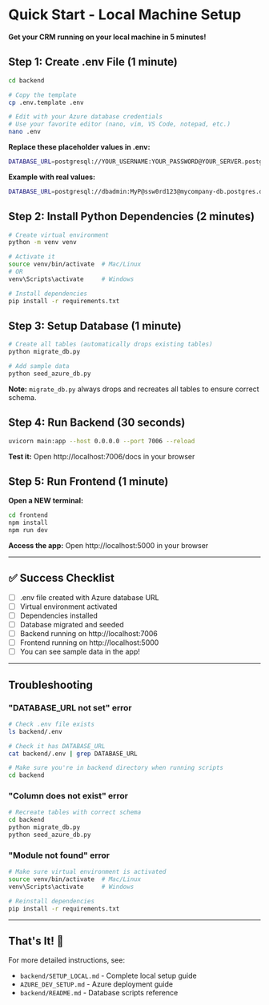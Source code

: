 # Quick Start - Local Machine Setup

**Get your CRM running on your local machine in 5 minutes!**

## Step 1: Create .env File (1 minute)

```bash
cd backend

# Copy the template
cp .env.template .env

# Edit with your Azure database credentials
# Use your favorite editor (nano, vim, VS Code, notepad, etc.)
nano .env
```

**Replace these placeholder values in .env:**
```bash
DATABASE_URL=postgresql://YOUR_USERNAME:YOUR_PASSWORD@YOUR_SERVER.postgres.database.azure.com:5432/dev_psprawls?sslmode=require
```

**Example with real values:**
```bash
DATABASE_URL=postgresql://dbadmin:MyP@ssw0rd123@mycompany-db.postgres.database.azure.com:5432/dev_psprawls?sslmode=require
```

## Step 2: Install Python Dependencies (2 minutes)

```bash
# Create virtual environment
python -m venv venv

# Activate it
source venv/bin/activate  # Mac/Linux
# OR
venv\Scripts\activate     # Windows

# Install dependencies
pip install -r requirements.txt
```

## Step 3: Setup Database (1 minute)

```bash
# Create all tables (automatically drops existing tables)
python migrate_db.py

# Add sample data
python seed_azure_db.py
```

**Note:** `migrate_db.py` always drops and recreates all tables to ensure correct schema.

## Step 4: Run Backend (30 seconds)

```bash
uvicorn main:app --host 0.0.0.0 --port 7006 --reload
```

**Test it:** Open http://localhost:7006/docs in your browser

## Step 5: Run Frontend (1 minute)

**Open a NEW terminal:**

```bash
cd frontend
npm install
npm run dev
```

**Access the app:** Open http://localhost:5000 in your browser

---

## ✅ Success Checklist

- [ ] .env file created with Azure database URL
- [ ] Virtual environment activated
- [ ] Dependencies installed
- [ ] Database migrated and seeded
- [ ] Backend running on http://localhost:7006
- [ ] Frontend running on http://localhost:5000
- [ ] You can see sample data in the app!

---

## Troubleshooting

### "DATABASE_URL not set" error
```bash
# Check .env file exists
ls backend/.env

# Check it has DATABASE_URL
cat backend/.env | grep DATABASE_URL

# Make sure you're in backend directory when running scripts
cd backend
```

### "Column does not exist" error
```bash
# Recreate tables with correct schema
cd backend
python migrate_db.py
python seed_azure_db.py
```

### "Module not found" error
```bash
# Make sure virtual environment is activated
source venv/bin/activate  # Mac/Linux
venv\Scripts\activate     # Windows

# Reinstall dependencies
pip install -r requirements.txt
```

---

## That's It! 🎉

For more detailed instructions, see:
- `backend/SETUP_LOCAL.md` - Complete local setup guide
- `AZURE_DEV_SETUP.md` - Azure deployment guide
- `backend/README.md` - Database scripts reference
